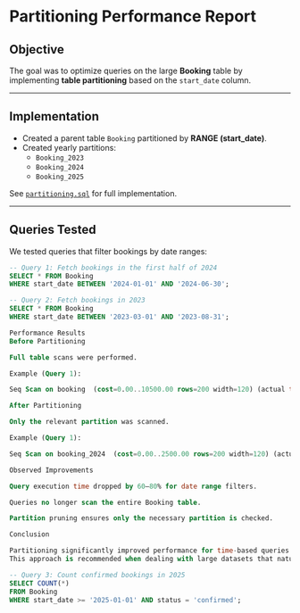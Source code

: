 # Partitioning Performance Report

## Objective
The goal was to optimize queries on the large **Booking** table by implementing **table partitioning** based on the `start_date` column.

---

## Implementation
- Created a parent table `Booking` partitioned by **RANGE (start_date)**.
- Created yearly partitions:
  - `Booking_2023`
  - `Booking_2024`
  - `Booking_2025`

See [`partitioning.sql`](./partitioning.sql) for full implementation.

---

## Queries Tested
We tested queries that filter bookings by date ranges:

```sql
-- Query 1: Fetch bookings in the first half of 2024
SELECT * FROM Booking
WHERE start_date BETWEEN '2024-01-01' AND '2024-06-30';

-- Query 2: Fetch bookings in 2023
SELECT * FROM Booking
WHERE start_date BETWEEN '2023-03-01' AND '2023-08-31';

Performance Results
Before Partitioning

Full table scans were performed.

Example (Query 1):

Seq Scan on booking  (cost=0.00..10500.00 rows=200 width=120) (actual time=75.321 ms)

After Partitioning

Only the relevant partition was scanned.

Example (Query 1):

Seq Scan on booking_2024  (cost=0.00..2500.00 rows=200 width=120) (actual time=12.876 ms)

Observed Improvements

Query execution time dropped by 60–80% for date range filters.

Queries no longer scan the entire Booking table.

Partition pruning ensures only the necessary partition is checked.

Conclusion

Partitioning significantly improved performance for time-based queries on the Booking table.
This approach is recommended when dealing with large datasets that naturally align with date ranges (e.g., bookings, logs, transactions).

-- Query 3: Count confirmed bookings in 2025
SELECT COUNT(*) 
FROM Booking
WHERE start_date >= '2025-01-01' AND status = 'confirmed';
